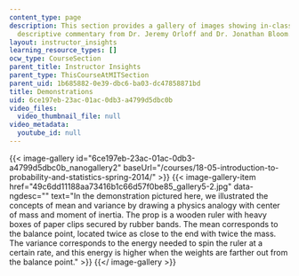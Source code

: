 ```yaml
---
content_type: page
description: This section provides a gallery of images showing in-class activity with
  descriptive commentary from Dr. Jeremy Orloff and Dr. Jonathan Bloom.
layout: instructor_insights
learning_resource_types: []
ocw_type: CourseSection
parent_title: Instructor Insights
parent_type: ThisCourseAtMITSection
parent_uid: 1b685882-0e39-dbc6-ba03-dc47858871bd
title: Demonstrations
uid: 6ce197eb-23ac-01ac-0db3-a4799d5dbc0b
video_files:
  video_thumbnail_file: null
video_metadata:
  youtube_id: null
---
```


{{< image-gallery id="6ce197eb-23ac-01ac-0db3-a4799d5dbc0b_nanogallery2" baseUrl="/courses/18-05-introduction-to-probability-and-statistics-spring-2014/" >}}
{{< image-gallery-item href="49c6dd11188aa73416b1c66d57f0be85_gallery5-2.jpg" data-ngdesc="" text="In the demonstration pictured here, we illustrated the concepts of mean and variance by drawing a physics analogy with center of mass and moment of inertia. The prop is a wooden ruler with heavy boxes of paper clips secured by rubber bands. The mean corresponds to the balance point, located twice as close to the end with twice the mass. The variance corresponds to the energy needed to spin the ruler at a certain rate, and this energy is higher when the weights are farther out from the balance point." >}}
{{</ image-gallery >}}
